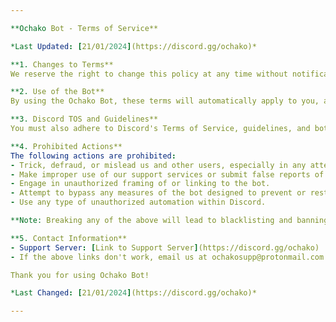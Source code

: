 ```yaml
---

**Ochako Bot - Terms of Service**

*Last Updated: [21/01/2024](https://discord.gg/ochako)*

**1. Changes to Terms**
We reserve the right to change this policy at any time without notification. By using Ochako Bot, you agree to the latest terms of service, so you should check regularly! The owner of Ochako is committed to ensuring that the app is as useful and efficient as possible. Therefore, we reserve the right to make changes to the bot or to charge for its services, at any time and for any reason. We will never charge you for the bot or its services without making it very clear to you exactly what you’re paying for.

**2. Use of the Bot**
By using the Ochako Bot, these terms will automatically apply to you, and you should make sure to read them carefully before using the bot. You are not allowed to copy or modify the bot, any part of the bot. You're also not allowed to attempt to extract the source code of the bot, and you shouldn't try to translate the bot into other languages or make derivative versions. The bot itself, and all the trademarks, copyright, database rights, and other intellectual property rights related to it, still belong to the owner of Ochako. At some point, we may wish to update the bot or stop providing it, and we may terminate use of it at any time by giving notice of termination to you.

**3. Discord TOS and Guidelines**
You must also adhere to Discord's Terms of Service, guidelines, and bot privacy policy while using Ochako Bot.

**4. Prohibited Actions**
The following actions are prohibited:
- Trick, defraud, or mislead us and other users, especially in any attempt to learn sensitive account information such as user passwords.
- Make improper use of our support services or submit false reports of abuse or misconduct.
- Engage in unauthorized framing of or linking to the bot.
- Attempt to bypass any measures of the bot designed to prevent or restrict access, or any portion of it.
- Use any type of unauthorized automation within Discord.

**Note: Breaking any of the above will lead to blacklisting and banning from our services.**

**5. Contact Information**
- Support Server: [Link to Support Server](https://discord.gg/ochako)
- If the above links don't work, email us at ochakosupp@protonmail.com

Thank you for using Ochako Bot!

*Last Changed: [21/01/2024](https://discord.gg/ochako)*

--- 
```

